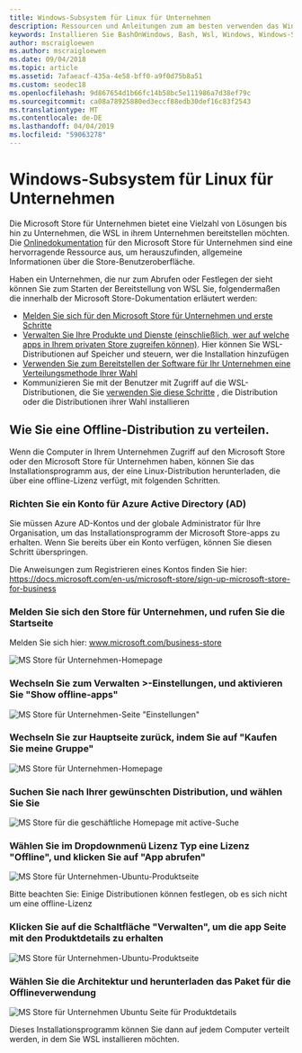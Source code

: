 ```yaml
---
title: Windows-Subsystem für Linux für Unternehmen
description: Ressourcen und Anleitungen zum am besten verwenden das Windows-Subsystem für Linux in einer unternehmensumgebung.
keywords: Installieren Sie BashOnWindows, Bash, Wsl, Windows, Windows-Subsystem für Linux, Windowssubsystem, Ubuntu, Debian, Suse, Windows 10, Enterprise, Bereitstellung, offline, Verpacken, Speicher, Verteilung, installation
author: mscraigloewen
ms.author: mscraigloewen
ms.date: 09/04/2018
ms.topic: article
ms.assetid: 7afaeacf-435a-4e58-bff0-a9f0d75b8a51
ms.custom: seodec18
ms.openlocfilehash: 9d867654d1b66fc14b58bc5e111986a7d38ef79c
ms.sourcegitcommit: ca08a78925880ed3eccf88edb30def16c83f2543
ms.translationtype: MT
ms.contentlocale: de-DE
ms.lasthandoff: 04/04/2019
ms.locfileid: "59063278"
---
```

# <a name="windows-subsystem-for-linux-for-enterprise"></a>Windows-Subsystem für Linux für Unternehmen

Die Microsoft Store für Unternehmen bietet eine Vielzahl von Lösungen bis hin zu Unternehmen, die WSL in ihrem Unternehmen bereitstellen möchten. Die [Onlinedokumentation](https://docs.microsoft.com/en-us/microsoft-store/) für den Microsoft Store für Unternehmen sind eine hervorragende Ressource aus, um herauszufinden, allgemeine Informationen über die Store-Benutzeroberfläche.

Haben ein Unternehmen, die nur zum Abrufen oder Festlegen der sieht können Sie zum Starten der Bereitstellung von WSL Sie, folgendermaßen die innerhalb der Microsoft Store-Dokumentation erläutert werden:

* [Melden Sie sich für den Microsoft Store für Unternehmen und erste Schritte](https://docs.microsoft.com/en-us/microsoft-store/sign-up-microsoft-store-for-business-overview)
* [Verwalten Sie Ihre Produkte und Dienste (einschließlich, wer auf welche apps in Ihrem privaten Store zugreifen können)](https://docs.microsoft.com/en-us/microsoft-store/manage-apps-microsoft-store-for-business-overview). Hier können Sie WSL-Distributionen auf Speicher und steuern, wer die Installation hinzufügen
* [Verwenden Sie zum Bereitstellen der Software für Ihr Unternehmen eine Verteilungsmethode Ihrer Wahl](https://docs.microsoft.com/en-us/microsoft-store/distribute-apps-to-your-employees-microsoft-store-for-business)
* Kommunizieren Sie mit der Benutzer mit Zugriff auf die WSL-Distributionen, die Sie [verwenden Sie diese Schritte](https://docs.microsoft.com/en-us/windows/wsl/install-win10) , die Distribution oder die Distributionen ihrer Wahl installieren 

## <a name="how-to-distribute-a-distro-offline"></a>Wie Sie eine Offline-Distribution zu verteilen.

Wenn die Computer in Ihrem Unternehmen Zugriff auf den Microsoft Store oder den Microsoft Store für Unternehmen haben, können Sie das Installationsprogramm aus, der eine Linux-Distribution herunterladen, die über eine offline-Lizenz verfügt, mit folgenden Schritten. 

### <a name="set-up-an-azure-active-directory-ad-account"></a>Richten Sie ein Konto für Azure Active Directory (AD) 

Sie müssen Azure AD-Kontos und der globale Administrator für Ihre Organisation, um das Installationsprogramm der Microsoft Store-apps zu erhalten. Wenn Sie bereits über ein Konto verfügen, können Sie diesen Schritt überspringen.

Die Anweisungen zum Registrieren eines Kontos finden Sie hier: https://docs.microsoft.com/en-us/microsoft-store/sign-up-microsoft-store-for-business

### <a name="sign-into-the-store-for-business-and-go-to-the-homepage"></a>Melden Sie sich den Store für Unternehmen, und rufen Sie die Startseite
Melden Sie sich hier: www.microsoft.com/business-store

![MS Store für Unternehmen-Homepage](media/offlineinstallscreens/1-screen.png)

### <a name="go-to-manage-settings-and-enable-show-offline-apps"></a>Wechseln Sie zum Verwalten >-Einstellungen, und aktivieren Sie "Show offline-apps"

![MS Store für Unternehmen-Seite "Einstellungen"](media/offlineinstallscreens/2-screen.png)

### <a name="go-back-to-the-main-page-by-clicking-shop-for-my-group"></a>Wechseln Sie zur Hauptseite zurück, indem Sie auf "Kaufen Sie meine Gruppe"

![MS Store für Unternehmen-Homepage](media/offlineinstallscreens/1-screen.png)

### <a name="search-for-your-desired-distro-and-select-it"></a>Suchen Sie nach Ihrer gewünschten Distribution, und wählen Sie Sie

![MS Store für die geschäftliche Homepage mit active-Suche](media/offlineinstallscreens/3-screen.png)

### <a name="select-an-offline-license-in-the-license-type-dropdown-menu-and-click-get-the-app"></a>Wählen Sie im Dropdownmenü Lizenz Typ eine Lizenz "Offline", und klicken Sie auf "App abrufen"

![MS Store für Unternehmen-Ubuntu-Produktseite](media/offlineinstallscreens/4-screen.png)

Bitte beachten Sie: Einige Distributionen können festlegen, ob es sich nicht um eine offline-Lizenz

### <a name="click-the-manage-button-to-get-to-the-apps-product-page"></a>Klicken Sie auf die Schaltfläche "Verwalten", um die app Seite mit den Produktdetails zu erhalten

![MS Store für Unternehmen-Ubuntu-Produktseite](media/offlineinstallscreens/5-screen.png)

### <a name="select-your-architecture-and-download-the-package-for-offline-use"></a>Wählen Sie die Architektur und herunterladen das Paket für die Offlineverwendung

![MS Store für Unternehmen Ubuntu Seite für Produktdetails](media/offlineinstallscreens/6-screen.png)

Dieses Installationsprogramm können Sie dann auf jedem Computer verteilt werden, in dem Sie WSL installieren möchten.
